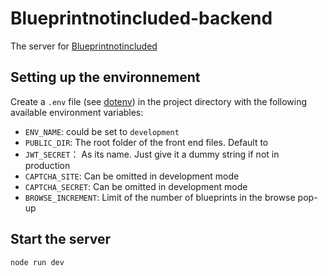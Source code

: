 # Blueprintnotincluded-backend
The server for [Blueprintnotincluded](https://github.com/simonlourson/blueprintnotincluded)

## Setting up the environnement
Create a `.env` file (see [dotenv](https://www.npmjs.com/package/dotenv)) in the project directory with the following available environment variables:
* `ENV_NAME`: could be set to `development`
* `PUBLIC_DIR`: The root folder of the front end files. Default to 
* `JWT_SECRET`： As its name. Just give it a dummy string if not in production
* `CAPTCHA_SITE`: Can be omitted in development mode
* `CAPTCHA_SECRET`: Can be omitted in development mode
* `BROWSE_INCREMENT`: Limit of the number of blueprints in the browse pop-up


## Start the server
```
node run dev
```
